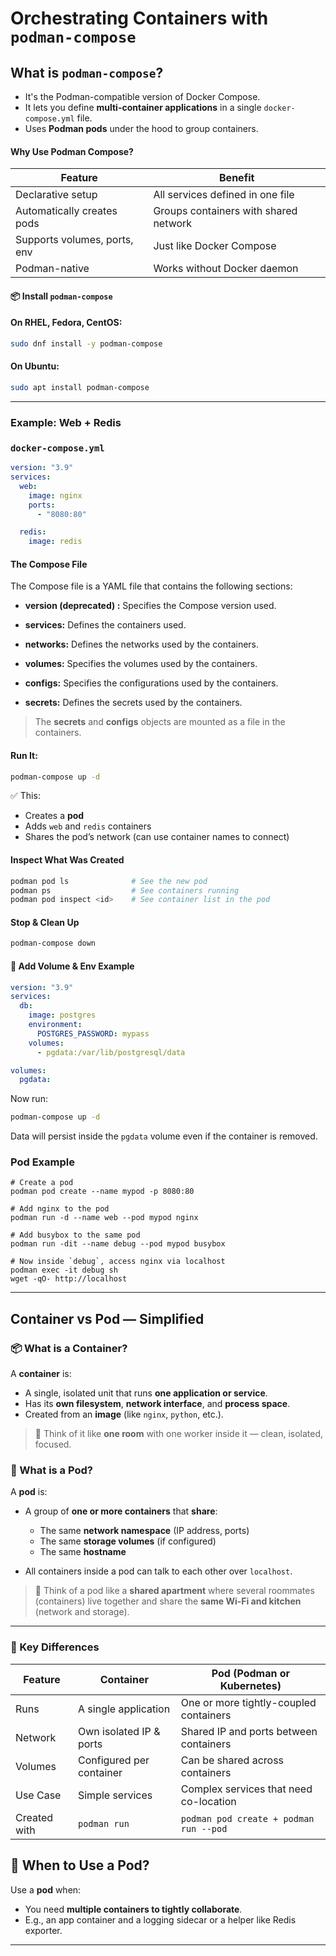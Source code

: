 

#  Orchestrating Containers with `podman-compose`

##  What is `podman-compose`?

* It's the Podman-compatible version of Docker Compose.
* It lets you define **multi-container applications** in a single `docker-compose.yml` file.
* Uses **Podman pods** under the hood to group containers.



####  Why Use Podman Compose?

| Feature                      | Benefit                               |
| ---------------------------- | ------------------------------------- |
| Declarative setup            | All services defined in one file      |
| Automatically creates pods   | Groups containers with shared network |
| Supports volumes, ports, env | Just like Docker Compose              |
| Podman-native                | Works without Docker daemon           |



#### 📦 Install `podman-compose`

#### On RHEL, Fedora, CentOS:

```bash
sudo dnf install -y podman-compose
```

#### On Ubuntu:

```bash
sudo apt install podman-compose
```

---

###  Example: Web + Redis

###  `docker-compose.yml`

```yaml
version: "3.9"
services:
  web:
    image: nginx
    ports:
      - "8080:80"

  redis:
    image: redis
```

#### The Compose File

The Compose file is a YAML file that contains the following sections:

- **version (deprecated) :** Specifies the Compose version used.

- **services:** Defines the containers used.

- **networks:** Defines the networks used by the containers.

- **volumes:** Specifies the volumes used by the containers.

- **configs:** Specifies the configurations used by the containers.

- **secrets:** Defines the secrets used by the containers.

> The **secrets** and **configs** objects are mounted as a file in the containers.


####  Run It:

```bash
podman-compose up -d
```

✅ This:

* Creates a **pod**
* Adds `web` and `redis` containers
* Shares the pod’s network (can use container names to connect)



####  Inspect What Was Created

```bash
podman pod ls              # See the new pod
podman ps                  # See containers running
podman pod inspect <id>    # See container list in the pod
```



####  Stop & Clean Up

```bash
podman-compose down
```



#### 🧪 Add Volume & Env Example

```yaml
version: "3.9"
services:
  db:
    image: postgres
    environment:
      POSTGRES_PASSWORD: mypass
    volumes:
      - pgdata:/var/lib/postgresql/data

volumes:
  pgdata:
```

Now run:

```bash
podman-compose up -d
```

Data will persist inside the `pgdata` volume even if the container is removed.


### Pod Example 

```
# Create a pod
podman pod create --name mypod -p 8080:80

# Add nginx to the pod
podman run -d --name web --pod mypod nginx

# Add busybox to the same pod
podman run -dit --name debug --pod mypod busybox

# Now inside `debug`, access nginx via localhost
podman exec -it debug sh
wget -qO- http://localhost

```

---

##  Container vs Pod — Simplified

### 📦 What is a **Container**?

A **container** is:

* A single, isolated unit that runs **one application or service**.
* Has its **own filesystem**, **network interface**, and **process space**.
* Created from an **image** (like `nginx`, `python`, etc.).

> 🧠 Think of it like **one room** with one worker inside it — clean, isolated, focused.



### 🧩 What is a **Pod**?

A **pod** is:

* A group of **one or more containers** that **share**:

  * The same **network namespace** (IP address, ports)
  * The same **storage volumes** (if configured)
  * The same **hostname**
* All containers inside a pod can talk to each other over `localhost`.

> 🧠 Think of a pod like a **shared apartment** where several roommates (containers) live together and share the **same Wi-Fi and kitchen** (network and storage).

---

### 🔁 Key Differences

| Feature      | Container                | Pod (Podman or Kubernetes)             |
| ------------ | ------------------------ | -------------------------------------- |
| Runs         | A single application     | One or more tightly-coupled containers |
| Network      | Own isolated IP & ports  | Shared IP and ports between containers |
| Volumes      | Configured per container | Can be shared across containers        |
| Use Case     | Simple services          | Complex services that need co-location |
| Created with | `podman run`             | `podman pod create + podman run --pod` |


## 🤔 When to Use a Pod?

Use a **pod** when:

* You need **multiple containers to tightly collaborate**.
* E.g., an app container and a logging sidecar or a helper like Redis exporter.

---

